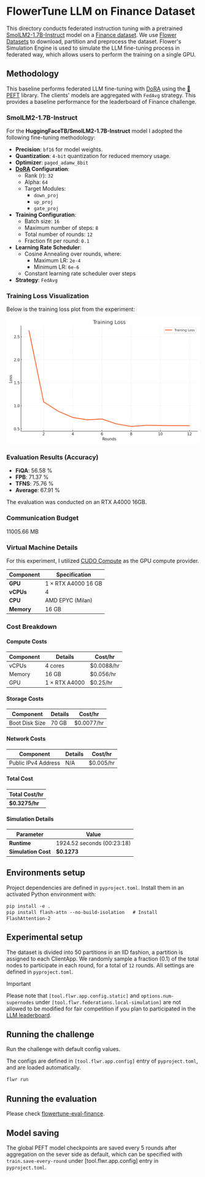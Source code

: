 # FlowerTune LLM on Finance Dataset

This directory conducts federated instruction tuning with a pretrained [SmolLM2-1.7B-Instruct](https://huggingface.co/HuggingFaceTB/SmolLM2-1.7B-Instruct) model on a [Finance dataset](https://huggingface.co/datasets/FinGPT/fingpt-sentiment-train).
We use [Flower Datasets](https://flower.dev/docs/datasets/) to download, partition and preprocess the dataset.
Flower's Simulation Engine is used to simulate the LLM fine-tuning process in federated way,
which allows users to perform the training on a single GPU.

## Methodology

This baseline performs federated LLM fine-tuning with [DoRA](https://arxiv.org/abs/2402.09353) using the [🤗PEFT](https://huggingface.co/docs/peft/en/index) library.
The clients' models are aggregated with `FedAvg` strategy.
This provides a baseline performance for the leaderboard of Finance challenge.


### SmolLM2-1.7B-Instruct

For the **HuggingFaceTB/SmolLM2-1.7B-Instruct** model I adopted the following fine-tuning methodology:

- **Precision**: `bf16` for model weights.
- **Quantization**: `4-bit` quantization for reduced memory usage.
- **Optimizer**: `paged_adamw_8bit`
- **[DoRA](https://arxiv.org/abs/2402.09353) Configuration**:
  - Rank (r): `32`
  - Alpha: `64`
  - Target Modules:
    - `down_proj`
    - `up_proj`
    - `gate_proj`
- **Training Configuration**:
  - Batch size: `16`
  - Maximum number of steps: `8`
  - Total number of rounds: `12`
  - Fraction fit per round: `0.1`
- **Learning Rate Scheduler**:
  - Cosine Annealing over rounds, where:
    - Maximum LR: `2e-4`
    - Minimum LR: `6e-6`
  - Constant learning rate scheduler over steps
- **Strategy**: `FedAvg`

### Training Loss Visualization

Below is the training loss plot from the experiment:

![Training Loss](flowertune-eval-finance/benchmarks/train_loss.png)

### Evaluation Results (Accuracy)

- **FiQA**: 56.58 %  
- **FPB**: 71.37 %  
- **TFNS**: 75.76 %  
- **Average**: 67.91 %

The evaluation was conducted on an RTX A4000 16GB.

### Communication Budget

11005.66 MB

### Virtual Machine Details

For this experiment, I utilized [CUDO Compute](https://www.cudocompute.com/?via=flowertune-llm) as the GPU compute provider.

| **Component** | **Specification**    |
|---------------|----------------------|
| **GPU**       | 1 × RTX A4000 16 GB  |
| **vCPUs**     | 4                    |
| **CPU**       | AMD EPYC (Milan)     |
| **Memory**    | 16 GB                |

### Cost Breakdown

#### Compute Costs

| **Component** | **Details**   | **Cost/hr** |
|---------------|---------------|-------------|
| vCPUs         | 4 cores       | $0.0088/hr  |
| Memory        | 16 GB         | $0.056/hr   |
| GPU           | 1 × RTX A4000  | $0.25/hr    |

#### Storage Costs

| **Component**    | **Details** | **Cost/hr** |
|------------------|-------------|-------------|
| Boot Disk Size   | 70 GB       | $0.0077/hr  |

#### Network Costs

| **Component**         | **Details** | **Cost/hr** |
|-----------------------|-------------|-------------|
| Public IPv4 Address   | N/A         | $0.005/hr   |

#### Total Cost

| **Total Cost/hr** |
|-------------------|
| **$0.3275/hr**    |

#### Simulation Details

| **Parameter**      | **Value**              |
|--------------------|------------------------|
| **Runtime**        | 1924.52 seconds (00:23:18) |
| **Simulation Cost**| **$0.1273**              |

## Environments setup

Project dependencies are defined in `pyproject.toml`. Install them in an activated Python environment with:

```shell
pip install -e .
pip install flash-attn --no-build-isolation   # Install FlashAttention-2
```

## Experimental setup

The dataset is divided into 50 partitions in an IID fashion, a partition is assigned to each ClientApp.
We randomly sample a fraction (0.1) of the total nodes to participate in each round, for a total of `12` rounds.
All settings are defined in `pyproject.toml`.

> [!IMPORTANT]
> Please note that `[tool.flwr.app.config.static]` and `options.num-supernodes` under `[tool.flwr.federations.local-simulation]` are not allowed to be modified for fair competition if you plan to participated in the [LLM leaderboard](https://flower.ai/benchmarks/llm-leaderboard).


## Running the challenge

Run the challenge with default config values.

The configs are defined in `[tool.flwr.app.config]` entry of `pyproject.toml`, and are loaded automatically.

```bash
flwr run
```

## Running the evaluation

Please check [flowertune-eval-finance](./flowertune-eval-finance).


## Model saving

The global PEFT model checkpoints are saved every 5 rounds after aggregation on the sever side as default, which can be specified with `train.save-every-round` under [tool.flwr.app.config] entry in `pyproject.toml`.
